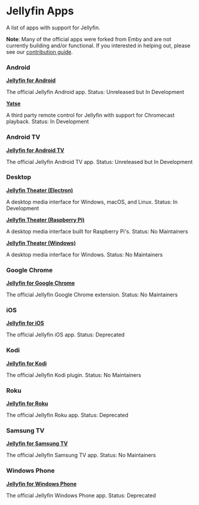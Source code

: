 # Jellyfin Apps

A list of apps with support for Jellyfin.

**Note**: Many of the official apps were forked from Emby and are not currently building and/or functional.
If you interested in helping out, please see our [contribution guide](/developer-docs/contributing).

### Android

**[Jellyfin for Android](https://github.com/jellyfin/jellyfin-android)**

The official Jellyfin Android app.
Status: Unreleased but In Development

**[Yatse](https://www.yatse.tv/)**

A third party remote control for Jellyfin with support for Chromecast playback.
Status: In Development

### Android TV

**[Jellyfin for Android TV](https://github.com/jellyfin/jellyfin-androidtv)**

The official Jellyfin Android TV app.
Status: Unreleased but In Development

### Desktop

**[Jellyfin Theater (Electron)](https://github.com/jellyfin/jellyfin-theater-electron)**

A desktop media interface for Windows, macOS, and Linux.
Status: In Development

**[Jellyfin Theater (Raspberry Pi)](https://github.com/jellyfin/jellyfin-theater-pi)**

A desktop media interface built for Raspberry Pi's.
Status: No Maintainers

**[Jellyfin Theater (Windows)](https://github.com/jellyfin/jellyfin-theater-windows)**

A desktop media interface for Windows.
Status: No Maintainers

### Google Chrome

**[Jellyfin for Google Chrome](https://github.com/jellyfin/jellyfin-chrome)**

The official Jellyfin Google Chrome extension.
Status: No Maintainers

### iOS

**[Jellyfin for iOS](https://github.com/jellyfin/jellyfin-ios)**

The official Jellyfin iOS app.
Status: Deprecated

### Kodi

**[Jellyfin for Kodi](https://github.com/jellyfin/jellyfin-kodi)**

The official Jellyfin Kodi plugin.
Status: No Maintainers

### Roku

**[Jellyfin for Roku](https://github.com/jellyfin/jellyfin-roku)**

The official Jellyfin Roku app.
Status: Deprecated

### Samsung TV

**[Jellyfin for Samsung TV](https://github.com/jellyfin/jellyfin-samsungtv)**

The official Jellyfin Samsung TV app.
Status: No Maintainers

### Windows Phone

**[Jellyfin for Windows Phone](https://github.com/jellyfin/jellyfin-windowsphone)**

The official Jellyfin Windows Phone app.
Status: Deprecated
